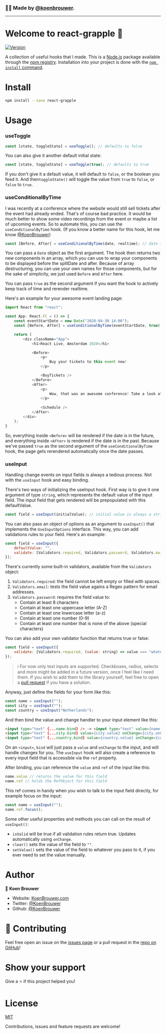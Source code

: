 ### 🙋‍♂️ Made by [@koenbrouwer](https://twitter.com/KoenBrouwer).
---

# Welcome to react-grapple 👋
[![Version](https://img.shields.io/npm/v/react-grapple.svg)](https://www.npmjs.com/package/react-grapple)

A collection of useful hooks that I made. This is a [Node.js](https://nodejs.org/en/) package available through the [npm registry](https://nodejs.org/en/).
Installation into your project is done with the [`npm install` command](https://docs.npmjs.com/downloading-and-installing-packages-locally). 

# Install
```sh
npm install --save react-grapple
```

# Usage

### useToggle
```js
const [state, toggleState] = useToggle(); // defaults to false
```
    
You can also give it another default initial state:

```js
const [state, toggleState] = useToggle(true); // defaults to true
```
    
If you don't give it a default value, it will default to `false`, or the boolean you feed it.
And then`toggleState()` will toggle the value from `true` to `false`, or `false` to `true`.

### useConditionalByTime

I was recently at a conference where the website would still sell tickets after the event had already ended.
That's of course bad practice. It would be much better to show some video recordings from the event or maybe
a list of upcoming events. So to automate this, you can use the `useConditionalByTime` hook.
(If you know a better name for this hook, let me know [@KoenBrouwer](https://twitter.com/KoenBrouwer))

```typescript
const [Before, After] = useConditionalByTime(date, realtime); // date is of type Date, realtime is a boolean
```
    
You can pass a `Date` object as the first argument. The hook then returns two new components in an array,
which you can use to wrap your components to be displayed before the splitDate and after. Because of array
destructuring, you can use your own names for those components, but for the sake of simplicity, we just used `Before` and `After` here.

You can pass `true` as the second argument if you want the hook to actively keep track of time and rerender realtime.

Here's an example for your awesome event landing page: 
    
```typescript jsx
import React from "react";

const App: React.FC = () => {
    const eventStartDate = new Date("2020-04-30 14:00");
    const [Before, After] = useConditionalByTime(eventStartDate, true);

    return (
        <div className="App">
            <h1>React Live, Amsterdam 2020</h1>

            <Before>
                <p>
                    Buy your tickets to this event now!
                </p>

                <BuyTickets />
            </Before>
            <After>
                <p>
                    Wow, that was an awesome conference! Take a look at our schedule for next year!
                </p>
                
                <Schedule />
            </After>
        </div>
    );
}
```

So, everything inside `<Before>` will be rendered if the date is in the future, and everything inside `<After>` is rendered if the date is in the past.
Because we've passed `true` as the second argument of the `useConditionalByTime` hook, the page gets rerendered automatically once the date passes.

### useInput

Handling change events on input fields is always a tedious process. Not with the `useInput` hook and easy binding.

There's two ways of initializing the useInput hook. First way is to give it one argument of type `string`, which represents the default value of the input field. The input field that gets rendered will be prepopulated with this defaultValue.

```jsx
const field = useInput(initialValue); // initial value is always a string.
```

You can also pass an object of options as an argument to `useInput()` that implements the `UseInputOptions` interface. This way, you can add validations rules to your field. Here's an example:

```jsx
const field = useInput({
	defaultValue: "",
	validate: [Validators.required, Validators.password, Validators.mail]
});
```

There's currently some built-in validators, available from the `Validators` object:

1. `Validators.required`: the field cannot be left empty or filled with spaces.
2. `Validators.email`: tests the field value agains a Regex pattern for email addresses.
3. `Validators.password`: requires the field value to:
	- Contain at least 8 characters
	- Contain at least one uppercase letter (A-Z)
	- Contain at least one lowercase letter (a-z)
	- Contain at least one number (0-9)
	- Contain at least one number that is none of the above (special characters)

You can also add your own validator function that returns true or false:
	
```jsx
const field = useInput({
	validate: [Validators.required, (value: string) => value === "whatever"]
});
```

> ℹ️ For now only text inputs are supported. Checkboxes, radios, selects and more might be added in a future version, once I feel like I need them. If you wish to add them to the library yourself, feel free to open a [pull request](https://github.com/KoenBrouwer/react-grapple/pulls) if you have a solution.

Anyway, just define the fields for your form like this:

```jsx
const name = useInput("");
const city = useInput("");
const country = useInput("Netherlands");
```

And then bind the value and change handler to your input element like this:

```html
<input type="text" {...name.bind} /> -> <input type="text" value={name.value} onChange={name.onChange} ref={name.ref} />
<input type="text" {...city.bind} value={city.value} onChange={city.onChange} ref={city.ref} />
<input type="text" {...country.bind} value={country.value} onChange={country.onChange} ref={country.ref} />
```

On an `<input>`, `bind` will just pass a `value` and `onChange` to the input, and will handle changes for you. The `useInput` hook will also create a reference to every input field that is accessible via the `ref` property.

After binding, you can reference the `value` and `ref` of the input like this:

```js
name.value // returns the value for this field
name.ref // holds the RefObject for this field
```

This ref comes in handy when you wish to talk to the input field directly, for example focus on the input:

```jsx
const name = useInput("");
name.ref.focus();
```
    
Some other useful properties and methods you can call on the result of `useInput()`:

- `isValid` will be true if all validation rules return true. Updates automatically using `onChange`.
- `clear()` sets the value of the field to `""`.
- `setValue()` sets the value of the field to whatever you pass to it, if you ever need to set the value manually.

# Author

👤 **Koen Brouwer**

* Website: [KoenBrouwer.com](http://www.koenbrouwer.com/)
* Twitter: [@KoenBrouwer](https://twitter.com/KoenBrouwer)
* Github: [@KoenBrouwer](https://github.com/KoenBrouwer)

# 🤝 Contributing

Feel free open an issue on the [issues page](https://github.com/KoenBrouwer/react-grapple/issues) or a pull request in the [repo on GitHub](https://github.com/KoenBrouwer/react-grapple/pulls)!

# Show your support

Give a ⭐️ if this project helped you!

# License

[MIT](https://en.wikipedia.org/wiki/MIT_License)

Contributions, issues and feature requests are welcome!
